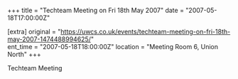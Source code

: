 +++
title = "Techteam Meeting on Fri 18th May 2007"
date = "2007-05-18T17:00:00Z"

[extra]
original = "https://uwcs.co.uk/events/techteam-meeting-on-fri-18th-may-2007-1474488994625/"    
ent_time = "2007-05-18T18:00:00Z"
location = "Meeting Room 6, Union North"
+++

Techteam Meeting

